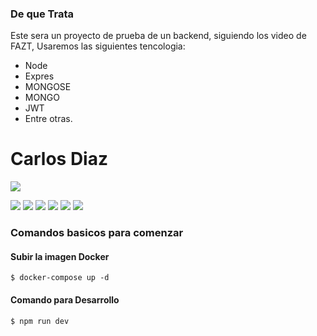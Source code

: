 ### De que Trata

Este sera un proyecto de prueba de un backend, siguiendo los video de FAZT, Usaremos las siguientes tencologia:
- Node
- Expres
- MONGOSE
- MONGO
- JWT
- Entre otras.


# Carlos Diaz

![](https://pandao.github.io/editor.md/images/logos/editormd-logo-180x180.png)

![](https://img.shields.io/github/stars/pandao/editor.md.svg) ![](https://img.shields.io/github/forks/pandao/editor.md.svg) ![](https://img.shields.io/github/tag/pandao/editor.md.svg) ![](https://img.shields.io/github/release/pandao/editor.md.svg) ![](https://img.shields.io/github/issues/pandao/editor.md.svg) ![](https://img.shields.io/bower/v/editor.md.svg)



### Comandos basicos para comenzar

#### Subir la imagen Docker

`$ docker-compose up -d`
#### Comando para Desarrollo

`$ npm run dev`
